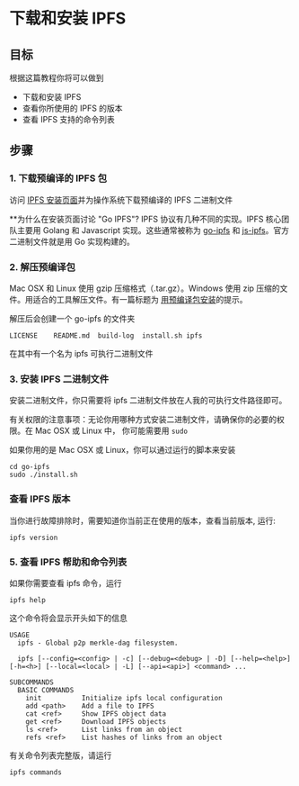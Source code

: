 # 下载和安装 IPFS

## 目标

根据这篇教程你将可以做到

- 下载和安装 IPFS
- 查看你所使用的 IPFS 的版本
- 查看 IPFS 支持的命令列表

## 步骤

### 1. 下载预编译的 IPFS 包

访问 [IPFS 安装页面](https://ipfs.io/docs/install/)并为操作系统下载预编译的 IPFS 二进制文件

**为什么在安装页面讨论 "Go IPFS"? IPFS 协议有几种不同的实现。IPFS 核心团队主要用 Golang 和 Javascript 实现。这些通常被称为 [go-ipfs](https://github.com/ipfs/go-ipfs) 和 [js-ipfs](https://github.com/ipfs/js-ipfs)。官方二进制文件就是用 Go 实现构建的。

### 2. 解压预编译包

Mac OSX 和 Linux 使用 gzip 压缩格式（.tar.gz）。Windows 使用 zip 压缩的文件。用适合的工具解压文件。有一篇标题为 [用预编译包安装](https://ipfs.io/docs/install/)的提示。

解压后会创建一个 go-ipfs 的文件夹

```
LICENSE    README.md  build-log  install.sh ipfs
```

在其中有一个名为 ipfs 可执行二进制文件

### 3. 安装 IPFS 二进制文件

安装二进制文件，你只需要将 ipfs 二进制文件放在人我的可执行文件路径即可。

有关权限的注意事项：无论你用哪种方式安装二进制文件，请确保你的必要的权限。在 Mac OSX 或 Linux 中， 你可能需要用 `sudo` 

如果你用的是 Mac OSX 或 Linux，你可以通过运行的脚本来安装

```
cd go-ipfs
sudo ./install.sh
```

### 查看 IPFS 版本

当你进行故障排除时，需要知道你当前正在使用的版本，查看当前版本, 运行:

```
ipfs version
```

### 5. 查看 IPFS 帮助和命令列表

如果你需要查看 ipfs 命令，运行

```
ipfs help
```

这个命令将会显示开头如下的信息

```
USAGE
  ipfs - Global p2p merkle-dag filesystem.

  ipfs [--config=<config> | -c] [--debug=<debug> | -D] [--help=<help>] [-h=<h>] [--local=<local> | -L] [--api=<api>] <command> ...

SUBCOMMANDS
  BASIC COMMANDS
    init          Initialize ipfs local configuration
    add <path>    Add a file to IPFS
    cat <ref>     Show IPFS object data
    get <ref>     Download IPFS objects
    ls <ref>      List links from an object
    refs <ref>    List hashes of links from an object
```


有关命令列表完整版，请运行

```
ipfs commands
```
